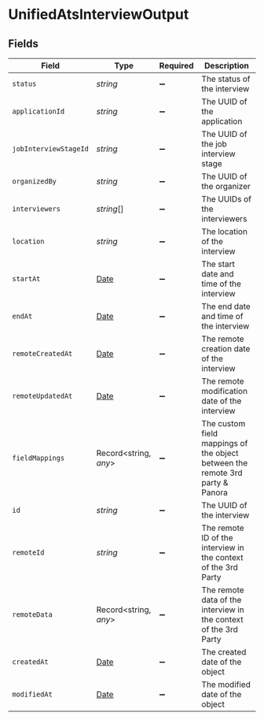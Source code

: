# UnifiedAtsInterviewOutput


## Fields

| Field                                                                                         | Type                                                                                          | Required                                                                                      | Description                                                                                   |
| --------------------------------------------------------------------------------------------- | --------------------------------------------------------------------------------------------- | --------------------------------------------------------------------------------------------- | --------------------------------------------------------------------------------------------- |
| `status`                                                                                      | *string*                                                                                      | :heavy_minus_sign:                                                                            | The status of the interview                                                                   |
| `applicationId`                                                                               | *string*                                                                                      | :heavy_minus_sign:                                                                            | The UUID of the application                                                                   |
| `jobInterviewStageId`                                                                         | *string*                                                                                      | :heavy_minus_sign:                                                                            | The UUID of the job interview stage                                                           |
| `organizedBy`                                                                                 | *string*                                                                                      | :heavy_minus_sign:                                                                            | The UUID of the organizer                                                                     |
| `interviewers`                                                                                | *string*[]                                                                                    | :heavy_minus_sign:                                                                            | The UUIDs of the interviewers                                                                 |
| `location`                                                                                    | *string*                                                                                      | :heavy_minus_sign:                                                                            | The location of the interview                                                                 |
| `startAt`                                                                                     | [Date](https://developer.mozilla.org/en-US/docs/Web/JavaScript/Reference/Global_Objects/Date) | :heavy_minus_sign:                                                                            | The start date and time of the interview                                                      |
| `endAt`                                                                                       | [Date](https://developer.mozilla.org/en-US/docs/Web/JavaScript/Reference/Global_Objects/Date) | :heavy_minus_sign:                                                                            | The end date and time of the interview                                                        |
| `remoteCreatedAt`                                                                             | [Date](https://developer.mozilla.org/en-US/docs/Web/JavaScript/Reference/Global_Objects/Date) | :heavy_minus_sign:                                                                            | The remote creation date of the interview                                                     |
| `remoteUpdatedAt`                                                                             | [Date](https://developer.mozilla.org/en-US/docs/Web/JavaScript/Reference/Global_Objects/Date) | :heavy_minus_sign:                                                                            | The remote modification date of the interview                                                 |
| `fieldMappings`                                                                               | Record<string, *any*>                                                                         | :heavy_minus_sign:                                                                            | The custom field mappings of the object between the remote 3rd party & Panora                 |
| `id`                                                                                          | *string*                                                                                      | :heavy_minus_sign:                                                                            | The UUID of the interview                                                                     |
| `remoteId`                                                                                    | *string*                                                                                      | :heavy_minus_sign:                                                                            | The remote ID of the interview in the context of the 3rd Party                                |
| `remoteData`                                                                                  | Record<string, *any*>                                                                         | :heavy_minus_sign:                                                                            | The remote data of the interview in the context of the 3rd Party                              |
| `createdAt`                                                                                   | [Date](https://developer.mozilla.org/en-US/docs/Web/JavaScript/Reference/Global_Objects/Date) | :heavy_minus_sign:                                                                            | The created date of the object                                                                |
| `modifiedAt`                                                                                  | [Date](https://developer.mozilla.org/en-US/docs/Web/JavaScript/Reference/Global_Objects/Date) | :heavy_minus_sign:                                                                            | The modified date of the object                                                               |